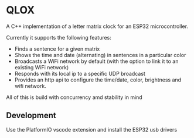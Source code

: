 # QLOX

A C++ implementation of a letter matrix clock for an ESP32 microcontroller.

Currently it supports the following features:
- Finds a sentence for a given matrix
- Shows the time and date (alternating) in sentences in a particular color
- Broadcasts a WiFi network by default (with the option to link it to an existing WiFi network)
- Responds with its local ip to a specific UDP broadcast
- Provides an http api to configure the time/date, color, brightness and wifi network.

All of this is build with concurrency amd stability in mind

## Development
Use the PlatformIO vscode extension and install the ESP32 usb drivers
